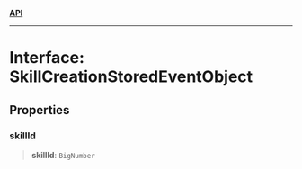 [**API**](../../../README.md)

***

# Interface: SkillCreationStoredEventObject

## Properties

### skillId

> **skillId**: `BigNumber`
